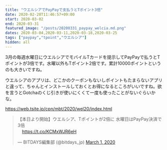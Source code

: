 ```yaml
---
title: "ウエルシアでPayPayで支払うとTポイント3倍"
date: 2020-02-28T11:46:57+09:00
start: 2020-03-02
end: 2020-03-31
featured_image: "/posts/20200331_paypay_welcia.md.png"
dates: 2020-03-04,2020-03-11,2020-03-18,2020-03-25
tags: ["paypay","tpoint","ウエルシア"]
hidden: all
---
```


3月の毎週水曜日にウエルシアでモバイルTカードを提示してPayPayで払うとTポイントが3倍です。水曜以外もTポイント2倍です。累計10000ポイントというのも大きいですね。

ウエルシアのアプリは、どこかのクーポンもないしポイントもたまらないアプリと違って、ちゃんとインストールしておくとお得になるところがいいですね。欲を言うとGotchaのくじ引きが使いにくくて一度も使ったことがないぐらいかな。

https://web.tsite.jp/cpn/mbt/2020/wel20/index.html

<blockquote class="twitter-tweet"><p lang="ja" dir="ltr">【本日より開始】ウエルシア、Tポイントが2倍に 水曜日はPayPay決済で3倍<br> 　<a href="https://t.co/KCMxWJR6eH">https://t.co/KCMxWJR6eH</a></p>&mdash; BITDAYS編集部 (@bitdays_jp) <a href="https://twitter.com/bitdays_jp/status/1233981548992417793?ref_src=twsrc%5Etfw">March 1, 2020</a></blockquote> <script async src="https://platform.twitter.com/widgets.js" charset="utf-8"></script>


